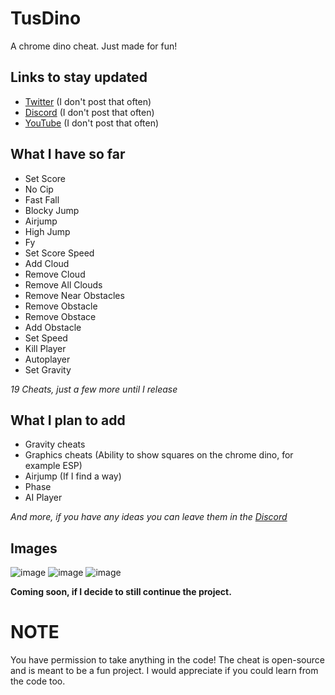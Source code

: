 # TusDino
A chrome dino cheat. Just made for fun!
## Links to stay updated
- [Twitter](https://twitter.com/LapideDev) (I don't post that often)
- [Discord](https://discord.gg/6eaDrx5J9s) (I don't post that often)
- [YouTube](https://www.youtube.com/channel/UCRA3KXViuDmsmfuP0RF45_w) (I don't post that often)

## What I have so far
- Set Score
- No Cip
- Fast Fall
- Blocky Jump
- Airjump
- High Jump
- Fy
- Set Score Speed
- Add Cloud
- Remove Cloud
- Remove All Clouds
- Remove Near Obstacles
- Remove Obstacle
- Remove Obstace
- Add Obstacle
- Set Speed
- Kill Player
- Autoplayer
- Set Gravity

*19 Cheats, just a few more until I release*

## What I plan to add
- Gravity cheats
- Graphics cheats (Ability to show squares on the chrome dino, for example ESP)
- Airjump (If I find a way)
- Phase
- AI Player

*And more, if you have any ideas you can leave them in the [Discord](https://discord.gg/6eaDrx5J9s)*
## Images
![image](https://user-images.githubusercontent.com/64395933/210430736-a1c48724-9b8f-4179-a57a-6e7f3cbf648c.png)
![image](https://user-images.githubusercontent.com/64395933/210430745-905124c6-53db-4232-a448-cf7e70c619d2.png)
![image](https://user-images.githubusercontent.com/64395933/210430757-16a8c2cf-3159-401a-8ddd-841c885e46d8.png)


**Coming soon, if I decide to still continue the project.**
# NOTE
You have permission to take anything in the code! The cheat is open-source and is meant to be a fun project. I would appreciate if you could learn from the code too.
